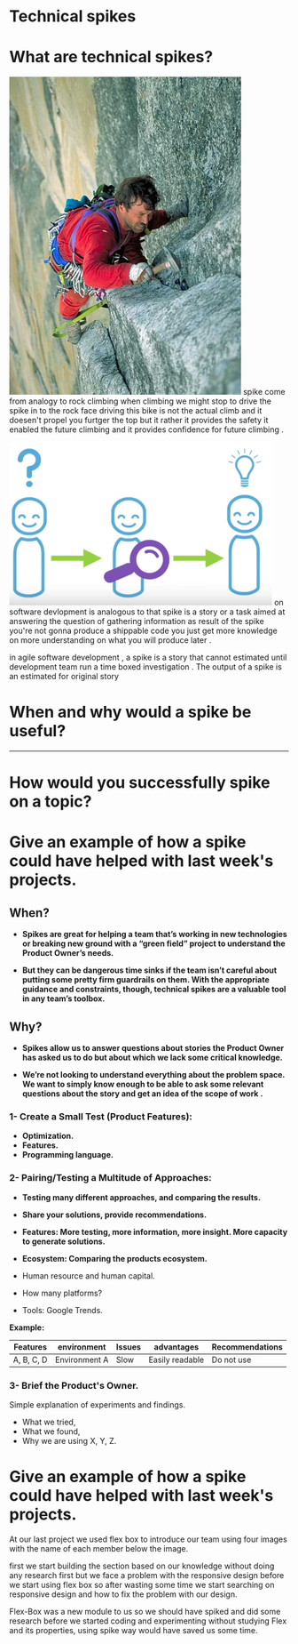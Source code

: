 # Technical spikes

# What are technical spikes?
![spicke come from](spick.jpg)
spike come from analogy to rock climbing when climbing we might stop to drive the spike in to the rock face driving this bike is not the actual climb and it doesen't propel you furtger the top but it rather it provides the safety it enabled the future climbing and it provides confidence for future climbing .

![spike software devlopment](spick2.png)
on software devlopment is analogous to that spike is a story or a task aimed at answering the question of gathering information as result of the spike you're not gonna produce a shippable code you just get more knowledge on more understanding on what you will produce later .

in agile software development , a spike is a story that cannot estimated until development team run a time boxed investigation .
The output of a spike is an estimated for original story






# When and why would a spike be useful?


___
# How would you successfully spike on a topic?
# Give an example of how a spike could have helped with last week's projects.

## When?

* **Spikes are great for helping a team that’s working in new technologies or breaking new ground with a “green field” project to understand the Product Owner’s needs.**

* **But they can be dangerous time sinks if the team isn’t careful about putting some pretty firm guardrails on them. With the appropriate guidance and constraints, though, technical spikes are a valuable tool in any team’s toolbox.**

## Why?

* **Spikes allow us to answer questions about stories the Product Owner has asked us to do but about which we lack some critical knowledge.**

* **We’re not looking to understand everything about the problem space. We want to simply know enough to be able to ask some relevant questions about the story and get an idea of the scope of work .**

### 1- Create a Small Test (Product Features):

* **Optimization.**
* **Features.**
* **Programming language.**


### 2- Pairing/Testing a Multitude of Approaches:

* **Testing many different approaches, and comparing the results.**
* **Share your solutions, provide recommendations.**
* **Features: More testing, more information, more insight. More capacity to generate solutions.**


* **Ecosystem: Comparing the products ecosystem.**
 * Human resource and human capital.
 * How many platforms?
 * Tools: Google Trends.


**Example:**

   Features   | environment  | Issues      | advantages      | Recommendations
   ---        |---           |---          |---              |----
   A, B, C, D |Environment A | Slow        | Easily readable | Do not use


### 3- Brief the Product's Owner.
Simple explanation of experiments and findings.
 * What we tried,
 * What we found,
 * Why we are using X, Y, Z.


# Give an example of how a spike could have helped with last week's projects.
At our last project we used flex box to introduce our team using four images with the name of each member below the image.

first we start building the section based on our knowledge without doing any research first but we face a problem with the responsive design before we start using flex box so after wasting some time we start searching on responsive design and how to fix the problem with our design.

Flex-Box was a new module to us so we should have spiked and did some research before we started coding and experimenting without studying Flex and its properties, using spike way would have saved us some time.  

